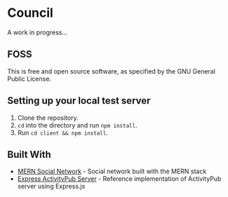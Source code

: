 # Council

A work in progress...

## FOSS

This is free and open source software, as specified by the GNU General Public License.

## Setting up your local test server

1. Clone the repository.
2. `cd` into the directory and run `npm install`.
3. Run `cd client && npm install`.

## Built With

- [MERN Social Network](https://github.com/jm-shi/MERN-Social-Network) - Social network built with the MERN stack
- [Express ActivityPub Server](https://github.com/dariusk/express-activitypub) - Reference implementation of ActivityPub server using Express.js

